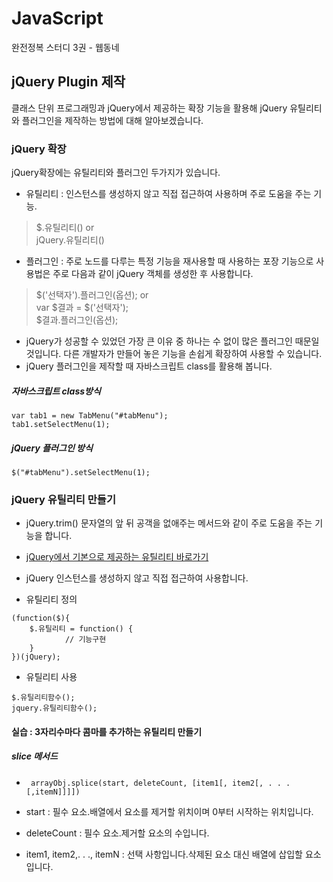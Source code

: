 # JavaScript
완전정복 스터디 3권 - 웹동네 

## jQuery Plugin 제작 
클래스 단위 프로그래밍과 jQuery에서 제공하는 확장 기능을 활용해 jQuery 유틸리티와 플러그인을 제작하는 방법에 대해 알아보겠습니다. 

### jQuery 확장

jQuery확장에는 유틸리티와 플러그인 두가지가 있습니다. 
- 유틸리티 : 인스턴스를 생성하지 않고 직접 접근하여 사용하며 주로 도움을 주는 기능. 
 > $.유틸리티()  or <br>
 > jQuery.유틸리티()

- 플러그인 : 주로 노드를 다루는 특정 기능을 재사용할 때 사용하는 포장 기능으로 사용법은 주로 다음과 같이 jQuery 객체를 생성한 후 사용합니다. 
 > $('선택자').플러그인(옵션);  or  <br>
 > var $결과 = $('선택자'); <br>
 > $결과.플러그인(옵션);

- jQuery가 성공할 수 있었던 가장 큰 이유 중 하나는 수 없이 많은 플러그인 때문일 것입니다. 다른 개발자가 만들어 놓은 기능을 손쉽게 확장하여 사용할 수 있습니다.
- jQuery 플러그인을 제작할 때 자바스크립트 class를 활용해 봅니다.  

##### 자바스크립트 class방식 
```
var tab1 = new TabMenu("#tabMenu");
tab1.setSelectMenu(1);
```

##### jQuery 플러그인 방식
```
$("#tabMenu").setSelectMenu(1);
```

### jQuery 유틸리티 만들기 

- jQuery.trim() 문자열의 앞 뒤 공객을 없애주는 메서드와 같이 주로 도움을 주는 기능을 합니다. 
- [jQuery에서 기본으로 제공하는 유틸리티 바로가기](http://api.jquery.com/category/utilities/)

- jQuery 인스턴스를 생성하지 않고 직접 접근하여 사용합니다.

- 유틸리티 정의 
```
(function($){
	$.유틸리티 = function() {
			// 기능구현
	}
})(jQuery);
```

- 유틸리티 사용
```
$.유틸리티함수();
jquery.유틸리티함수();
```

#### 실습 : 3자리수마다 콤마를 추가하는 유틸리티 만들기 

##### slice 메서드 
- ` arrayObj.splice(start, deleteCount, [item1[, item2[, . . . [,itemN]]]])` 

- start : 필수 요소.배열에서 요소를 제거할 위치이며 0부터 시작하는 위치입니다.
- deleteCount : 필수 요소.제거할 요소의 수입니다.
- item1, item2,. . ., itemN : 선택 사항입니다.삭제된 요소 대신 배열에 삽입할 요소입니다.